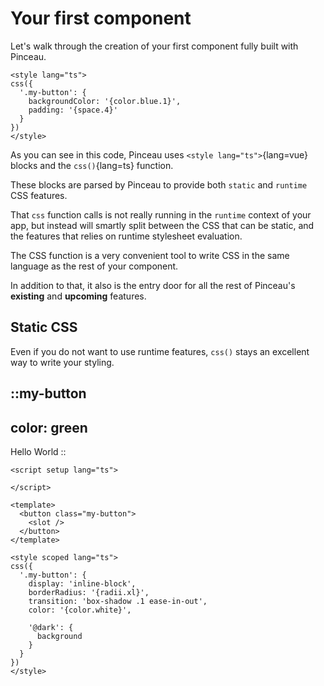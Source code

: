 # Your first component

Let's walk through the creation of your first component fully built with Pinceau.

```vue
<style lang="ts">
css({
  '.my-button': {
    backgroundColor: '{color.blue.1}',
    padding: '{space.4}'
  }
})
</style>
```

As you can see in this code, Pinceau uses `<style lang="ts">`{lang=vue} blocks and the `css()`{lang=ts} function.

These blocks are parsed by Pinceau to provide both `static` and `runtime` CSS features.

That `css` function calls is not really running in the `runtime` context of your app, but instead will smartly split between the CSS that can be static, and the features that relies on runtime stylesheet evaluation.

The CSS function is a very convenient tool to write CSS in the same language as the rest of your component.

In addition to that, it also is the entry door for all the rest of Pinceau's **existing** and **upcoming** features.

## Static CSS

Even if you do not want to use runtime features, `css()` stays an excellent way to write your styling.

::my-button
---
color: green
---
Hello World
::

```vue
<script setup lang="ts">

</script>

<template>
  <button class="my-button">
    <slot />
  </button>
</template>

<style scoped lang="ts">
css({
  '.my-button': {
    display: 'inline-block',
    borderRadius: '{radii.xl}',
    transition: 'box-shadow .1 ease-in-out',
    color: '{color.white}',

    '@dark': {
      background
    }
  }
})
</style>
```
